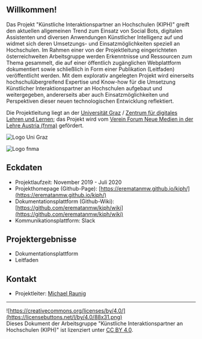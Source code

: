 ## Willkommen!

Das Projekt "Künstliche Interaktionspartner an Hochschulen (KIPH)" greift den aktuellen allgemeinen Trend zum Einsatz von Social Bots, digitalen Assistenten und diversen Anwendungen Künstlicher Intelligenz auf und widmet sich deren Umsetzungs- und Einsatzmöglichkeiten speziell an Hochschulen. Im Rahmen einer von der Projektleitung eingerichteten österreichweiten Arbeitsgruppe werden Erkenntnisse und Ressourcen zum Thema gesammelt, die auf einer öffentlich zugänglichen Webplattform dokumentiert sowie schließlich in Form einer Publikation (Leitfaden) veröffentlicht werden. Mit dem explorativ angelegten Projekt wird einerseits hochschulübergreifend Expertise und Know-how für die Umsetzung Künstlicher Interaktionspartner an Hochschulen aufgebaut und weitergegeben, andererseits aber auch Einsatzmöglichkeiten und Perspektiven dieser neuen technologischen Entwicklung reflektiert.

Die Projektleitung liegt an der [Universität Graz](https://www.uni-graz.at/) / [Zentrum für digitales Lehren und Lernen](https://digitales-lehren-und-lernen.uni-graz.at/); das Projekt wird vom [Verein Forum Neue Medien in der Lehre Austria (fnma)](https://www.fnma.at/) gefördert.

![Logo Uni Graz](https://static.uni-graz.at/typo3conf/ext/unigraz/Resources/Public/Icons/UniGraz/Header/universitaet_graz_logo_signet.svg)

![Logo fnma](https://www.fnma.at/assets/img/fnma-logo.png)

## Eckdaten
* Projektlaufzeit: November 2019 - Juli 2020
* Projekthomepage (Github-Page): [https://erematanmw.github.io/kiph/](https://erematanmw.github.io/kiph/)
* Dokumentationsplattform (Github-Wiki): [https://github.com/erematanmw/kiph/wiki](https://github.com/erematanmw/kiph/wiki)
* Kommunikationsplattform: Slack

## Projektergebnisse
* Dokumentationsplattform
* Leitfaden

## Kontakt
* Projektleiter: [Michael Raunig](mailto:michael.raunig@uni-graz.at)

---
![https://creativecommons.org/licenses/by/4.0/](https://licensebuttons.net/l/by/4.0/88x31.png)  
Dieses Dokument der Arbeitsgruppe "Künstliche Interaktionspartner an Hochschulen (KIPH)" ist lizenziert unter [CC BY 4.0](https://creativecommons.org/licenses/by/4.0/).
